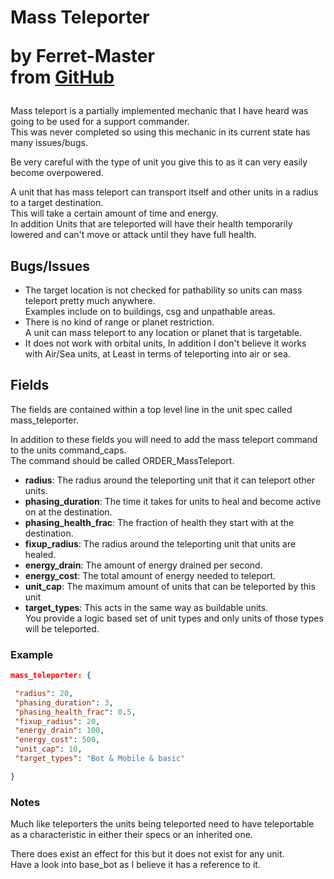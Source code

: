 <h1>
    Mass Teleporter
    <p>by Ferret-Master<br>from <a href="https://github.com/Ferret-Master/Planetary-Annihilation-Modding-Documentation" target="_blank">GitHub</a></p>
</h1>

Mass teleport is a partially implemented mechanic that I have heard was going to be used for a support commander.<br>
This was never completed so using this mechanic in its current state has many issues/bugs.

Be very careful with the type of unit you give this to as it can very easily become overpowered.

A unit that has mass teleport can transport itself and other units in a radius to a target destination.<br>
This will take a certain amount of time and energy.<br>
In addition Units that are teleported will have their health temporarily lowered and can't move or attack until they have full health.

## Bugs/Issues

- The target location is not checked for pathability so units can mass teleport pretty much anywhere.<br>
Examples include on to buildings, csg and unpathable areas.
- There is no kind of range or planet restriction.<br>
A unit can mass teleport to any location or planet that is targetable.
- It does not work with orbital units, In addition I don't believe it works with Air/Sea units, at Least in terms of teleporting into air or sea.

## Fields

The fields are contained within a top level line in the unit spec called mass_teleporter.

In addition to these fields you will need to add the mass teleport command to the units command_caps.<br>
The command should be called ORDER_MassTeleport.

- **radius**: The radius around the teleporting unit that it can teleport other units.
- **phasing_duration**: The time it takes for units to heal and become active on at the destination.
- **phasing_health_frac**: The fraction of health they start with at the destination.
- **fixup_radius**: The radius around the teleporting unit that units are healed.
- **energy_drain**: The amount of energy drained per second.
- **energy_cost**: The total amount of energy needed to teleport.
- **unit_cap**:  The maximum amount of units that can be teleported by this unit
- **target_types**: This acts in the same way as buildable units.<br>
You provide a logic based set of unit types and only units of those types will be teleported.

### Example

```json
mass_teleporter: {

 "radius": 20,
 "phasing_duration": 3,
 "phasing_health_frac": 0.5,
 "fixup_radius": 20,
 "energy_drain": 100,
 "energy_cost": 500,
 "unit_cap": 10,
 "target_types": "Bot & Mobile & basic"

}
```

### Notes

Much like teleporters the units being teleported need to have teleportable as a characteristic in either their specs or an inherited one.

There does exist an effect for this but it does not exist for any unit.<br>
Have a look into base_bot as I believe it has a reference to it.
